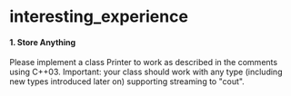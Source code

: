 # interesting_experience

#### 1. Store Anything 
Please implement a class Printer to work as described in the comments using C++03. 
Important: your class should work with any type (including new types introduced later on) supporting streaming to "cout".
